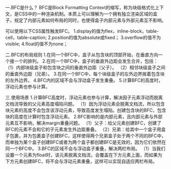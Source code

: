 一.BFC是什么？
BFC是Block Formatting Context的缩写，称为块级格式化上下文，是CSS中的一种渲染机制。本质上可以理解为一个拥有独立渲染区域的盒子，规定了内部元素如何布局的同时，也使得盒子内部元素与外部元素互不影响。

可以使用以下CSS属性触发BFC。
1.display的值为flex，inline-block，table-cell，table-caption;
2.position的值为absolute或fixed；
3.overflow的值不为visible;
4.float的值不为none；

二.BFC的布局规则
1.在同一个BFC中，盒子从包含块的顶部开始，在垂直方向一个接一个的排列。
2.在同一个BFC中，盒子的垂直外边距会发生合并，包括：
（1）内部块级盒子和包含块之间的垂直外边距（父子）。
（2）相邻块级盒子之间的垂直外边距（兄弟）。
3.在同一个BFC中，每个块级盒子的左外边界挨着包含块的左外边界。
4.BFC内的区域不会与浮动盒子发生重叠。
5.计算BFC的高度时，浮动元素也参与计算。

三.使用场景
1.计算BFC高度时，浮动元素也参与计算，解决因子元素浮动而脱离文档流导致的父元素高度塌陷问题。
（1）因为浮动元素会脱离文档流，所以包含块元素的高度不会包含该浮动元素，导致高度发生塌陷。创建包含块的BFC，包含块的高度在计算时包含浮动元素。
2.BFC影响的是内部元素，且内部元素与外部元素互不影响，解决margin重叠问题。
（1）父子：给父元素创建BFC，创建了BFC的元素不会和它的子元素发生外边距重叠。
（2）兄弟：给其中一个盒子用盒子包裹，并为包裹盒子创建BFC，这样使得两个兄弟盒子处于两个不同的BFC中，而单独为某个盒子创建BFC或者为两个盒子都创建BFC是无效的，因为它们依然在同一个BFC中。
3.BFC的区域不会与浮动盒子重叠，解决两栏布局。
（1）当我们设置一个元素为float时，该元素脱离文档流，会覆盖在下方元素上面，而如果为下方元素创建BFC，将不会与浮动元素重叠，这样可以实现自适应两栏布局。
